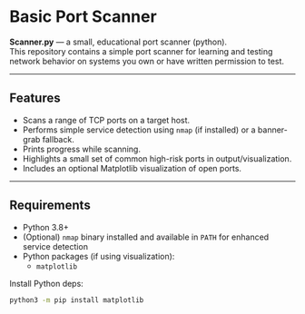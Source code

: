 # Basic Port Scanner

**Scanner.py** — a small, educational port scanner (python).  
This repository contains a simple port scanner for learning and testing network behavior on systems you own or have written permission to test.

---

## Features
- Scans a range of TCP ports on a target host.
- Performs simple service detection using `nmap` (if installed) or a banner-grab fallback.
- Prints progress while scanning.
- Highlights a small set of common high-risk ports in output/visualization.
- Includes an optional Matplotlib visualization of open ports.

---

## Requirements
- Python 3.8+
- (Optional) `nmap` binary installed and available in `PATH` for enhanced service detection
- Python packages (if using visualization):
  - `matplotlib`

Install Python deps:
```bash
python3 -m pip install matplotlib

